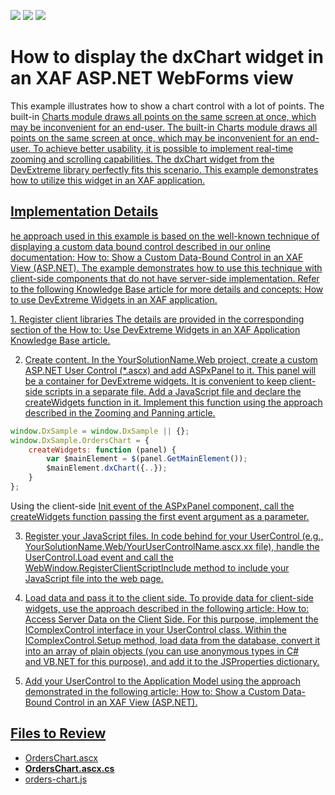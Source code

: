 <!-- default badges list -->
![](https://img.shields.io/endpoint?url=https://codecentral.devexpress.com/api/v1/VersionRange/128589875/23.1.6%2B)
[![](https://img.shields.io/badge/Open_in_DevExpress_Support_Center-FF7200?style=flat-square&logo=DevExpress&logoColor=white)](https://supportcenter.devexpress.com/ticket/details/T381904)
[![](https://img.shields.io/badge/📖_How_to_use_DevExpress_Examples-e9f6fc?style=flat-square)](https://docs.devexpress.com/GeneralInformation/403183)
<!-- default badges end -->


# How to display the dxChart widget in an XAF ASP.NET WebForms view


This example illustrates how to show a chart control with a lot of points. The built-in <a href="https://documentation.devexpress.com/#eXpressAppFramework/CustomDocument113302">Charts module draws all points on the same screen at once, which may be inconvenient for an end-user. The built-in Charts module draws all points on the same screen at once, which may be inconvenient for an end-user. To achieve better usability, it is possible to implement real-time zooming and scrolling capabilities.
The dxChart widget from the DevExtreme library perfectly fits this scenario. This example demonstrates how to utilize this widget in an XAF application.


## Implementation Details
he approach used in this example is based on the well-known technique of displaying a custom data bound control described in our online documentation: <a href="https://documentation.devexpress.com/#eXpressAppFramework/CustomDocument114160">How to: Show a Custom Data-Bound Control in an XAF View (ASP.NET). The example demonstrates how to use this technique with client-side components that do not have server-side implementation. Refer to the following Knowledge Base article for more details and concepts: <a href="https://www.devexpress.com/Support/Center/p/T380965">How to use DevExtreme Widgets in an XAF application.

1. Register client libraries The details are provided in the corresponding section of the <a href="https://www.devexpress.com/Support/Center/p/T380965">How to: Use DevExtreme Widgets in an XAF Application Knowledge Base article.

2. Create content. In the YourSolutionName.Web project, create <a href="https://msdn.microsoft.com/en-us/library/26db8ysc%28v=vs.85%29.aspx">a custom ASP.NET User Control (*.ascx) and add <a href="https://documentation.devexpress.com/#AspNet/clsDevExpressWebASPxPaneltopic">ASPxPanel to it. This panel will be a container for DevExtreme widgets. It is convenient to keep client-side scripts in a separate file. Add a JavaScript file and declare the createWidgets function in it. Implement this function using the approach described in the <a href="https://js.devexpress.com/Documentation/21_2/Guide/UI_Components/Chart/Zooming_and_Panning/">Zooming and Panning article.


```js
window.DxSample = window.DxSample || {};
window.DxSample.OrdersChart = {
    createWidgets: function (panel) {
        var $mainElement = $(panel.GetMainElement());
		$mainElement.dxChart({..});
    }
};
```


Using the client-side <a href="https://documentation.devexpress.com/#AspNet/DevExpressWebScriptsASPxClientControl_Inittopic">Init event of the ASPxPanel component, call the createWidgets function passing the first event argument as a parameter. 

3. Register your JavaScript files. In code behind for your UserControl (e.g., YourSolutionName.Web/YourUserControlName.ascx.xx file), handle the <a href="https://msdn.microsoft.com/en-us/library/system.web.ui.control.load%28v=vs.100%29.aspx">UserControl.Load event and call the <a href="https://documentation.devexpress.com/#eXpressAppFramework/DevExpressExpressAppWebWebWindow_RegisterClientScriptIncludetopic">WebWindow.RegisterClientScriptInclude method to include your JavaScript file into the web page.

4. Load data and pass it to the client side. To provide data for client-side widgets, use the approach described in the following article: <a href="https://documentation.devexpress.com/#AspNet/CustomDocument11816">How to: Access Server Data on the Client Side. For this purpose, implement the <a href="https://documentation.devexpress.com/#eXpressAppFramework/clsDevExpressExpressAppEditorsIComplexControltopic">IComplexControl interface in your UserControl class. Within the <a href="https://documentation.devexpress.com/#eXpressAppFramework/DevExpressExpressAppEditorsIComplexControl_Setuptopic">IComplexControl.Setup method, load data from the database, convert it into an array of plain objects (you can use anonymous types in <a href="https://msdn.microsoft.com/en-us/library/bb397696.aspx">C# and <a href="https://msdn.microsoft.com/en-us/library/bb384767.aspx">VB.NET for this purpose), and add it to the <a href="https://documentation.devexpress.com/#AspNet/DevExpressWebASPxPanelBase_JSPropertiestopic">JSProperties dictionary.

5. Add your UserControl to the Application Model using the approach demonstrated in the following article: <a href="https://documentation.devexpress.com/#eXpressAppFramework/CustomDocument114160">How to: Show a Custom Data-Bound Control in an XAF View (ASP.NET).



## Files to Review

* [OrdersChart.ascx](CS/WebChart/WebChart.Web/OrdersChart.ascx) 
* **[OrdersChart.ascx.cs](CS/WebChart/WebChart.Web/OrdersChart.ascx.cs)**
* [orders-chart.js](CS/WebChart/WebChart.Web/Scripts/Controls/orders-chart.js)


